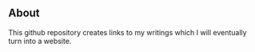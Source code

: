 <!DOCTYPE html>
<html lang="en-US">


  
  <body>
    <!-- MAIN CONTENT -->
    <div id="main_content_wrap" class="outer">
      <section id="main_content" class="inner">
 



<h2 id="about">About</h2>
This github repository creates links to my writings which I will eventually turn into a website.
</html>
